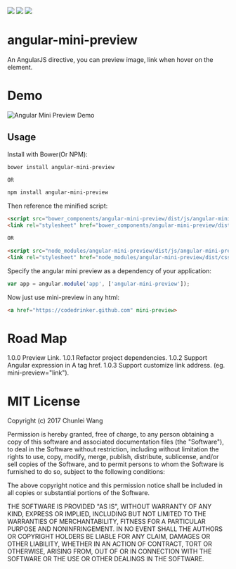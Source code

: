 ![](https://img.shields.io/badge/bower-1.0.3-green.svg) ![](https://img.shields.io/badge/npm-1.0.3-red.svg) ![](https://img.shields.io/github/license/mashape/apistatus.svg)

# angular-mini-preview
An AngularJS directive, you can preview image, link when hover on the element.

# Demo
![Angular Mini Preview Demo](https://codedrinker.github.io/repository/asserts/angular-mini-preview.gif)

## Usage

Install with Bower(Or NPM):

```bash
bower install angular-mini-preview

OR

npm install angular-mini-preview
```

Then reference the minified script:

```html
<script src="bower_components/angular-mini-preview/dist/js/angular-mini-preview.min.js"></script>
<link rel="stylesheet" href="bower_components/angular-mini-preview/dist/css/angular-mini-preview.min.css">

OR

<script src="node_modules/angular-mini-preview/dist/js/angular-mini-preview.min.js"></script>
<link rel="stylesheet" href="node_modules/angular-mini-preview/dist/css/angular-mini-preview.min.css">

```

Specify the angular mini preview as a dependency of your application:

```js
var app = angular.module('app', ['angular-mini-preview']);
```

Now just use mini-preview in any html:
```html
<a href="https://codedrinker.github.com" mini-preview>
```

# Road Map
1.0.0 Preview Link.
1.0.1 Refactor project dependencies.
1.0.2 Support Angular expression in A tag href.
1.0.3 Support customize link address. (eg. mini-preview="link").

# MIT License

Copyright (c) 2017 Chunlei Wang

Permission is hereby granted, free of charge, to any person obtaining a copy
of this software and associated documentation files (the "Software"), to deal
in the Software without restriction, including without limitation the rights
to use, copy, modify, merge, publish, distribute, sublicense, and/or sell
copies of the Software, and to permit persons to whom the Software is
furnished to do so, subject to the following conditions:

The above copyright notice and this permission notice shall be included in all
copies or substantial portions of the Software.

THE SOFTWARE IS PROVIDED "AS IS", WITHOUT WARRANTY OF ANY KIND, EXPRESS OR
IMPLIED, INCLUDING BUT NOT LIMITED TO THE WARRANTIES OF MERCHANTABILITY,
FITNESS FOR A PARTICULAR PURPOSE AND NONINFRINGEMENT. IN NO EVENT SHALL THE
AUTHORS OR COPYRIGHT HOLDERS BE LIABLE FOR ANY CLAIM, DAMAGES OR OTHER
LIABILITY, WHETHER IN AN ACTION OF CONTRACT, TORT OR OTHERWISE, ARISING FROM,
OUT OF OR IN CONNECTION WITH THE SOFTWARE OR THE USE OR OTHER DEALINGS IN THE
SOFTWARE.
